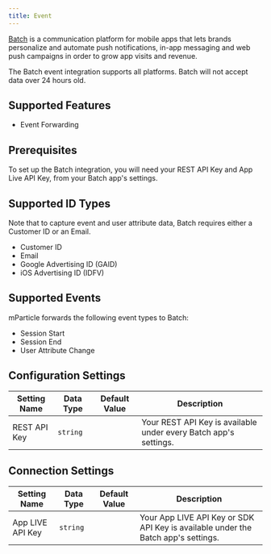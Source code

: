 ```yaml
---
title: Event
---
```


[Batch](https://batch.com/en) is a communication platform for mobile apps that lets brands personalize and automate push notifications, in-app messaging and web push campaigns in order to grow app visits and revenue.

The Batch event integration supports all platforms. Batch will not accept data over 24 hours old.

## Supported Features

* Event Forwarding

## Prerequisites

To set up the Batch integration, you will need your REST API Key and App Live API Key, from your Batch app's settings.

## Supported ID Types

<aside>Note that to capture event and user attribute data, Batch requires either a Customer ID or an Email.</aside>

* Customer ID
* Email
* Google Advertising ID (GAID)
* iOS Advertising ID (IDFV)

## Supported Events

mParticle forwards the following event types to Batch:

* Session Start
* Session End
* User Attribute Change


## Configuration Settings

| Setting Name| Data Type | Default Value | Description |
|-------------|----------|----------------|-----------------|
| REST API Key | `string` | | Your REST API Key is available under every Batch app's settings. |

## Connection Settings

| Setting Name| Data Type | Default Value | Description |
|-------------|----------|----------------|-----------------|
| App LIVE API Key | `string` | | Your App LIVE API Key or SDK API Key is available under the Batch app's settings. |

